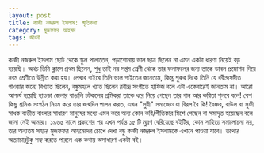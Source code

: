 ```yaml
---
layout: post
title: কাজী নজরুল ইসলাম: স্মৃতিকথা
category: মুজফফর আহমদ
tags: জীবনী
---
```

কাজী নজরুল ইসলাম ছোট থেকে স্কুল পালাতেন, পড়াশোনায় ভাল ছাত্র ছিলেন না এমন একটা ধারণা নিয়েই বড় হয়েছি। অথচ তিনি ক্লাসে প্রথম ছিলেন, শুধু তাই নয় সপ্তম শ্রেণী থেকে তার ফলাফলের জন্য তাকে ডাবল প্রমোশন দিয়ে নবম শ্রেণীতে উন্নীত করা হয়। 
লেখার বাইরে তিনি ভাল গাইতেন জানতাম, কিন্তু শুরুর দিকে তিনি যে রবীন্দ্রসঙ্গীত গাওয়ার জন্যে বিখ্যাত ছিলেন, বন্ধুমহলে খ্যাত ছিলেন রবীন্দ্র সংগীতে হাফিজ বলে এটা একেবারেই জানতাম না। 
আরো আশ্চর্য হয়েছি হাওড়া জেলার বাঙালি চটকলের শ্রমিকরা তাকে ধরে নিয়ে গেছেন তার গান আর কবিতা শুনবে বলে! বেশ কিছু শ্রমিক সংগঠন নিয়ম করে তার জন্মদিন পালন করত, এখন "সুধী" সমাজেও যা বিরল বৈ কি! বৈষ্ণব, বাউল বা সুফী সাধক ব্যতীত বাংলার সাধারণ মানুষের মধ্যে এমন করে অন্য কোন কবি/গীতিকার মিশে গেছেন বা সমাদৃত হয়েছেন বলে জানা নেই আমার। 
১৯৬৫ সালে প্রকাশের পর এখন পর্যন্ত ১৫ টি মুদ্রণ বেরিয়েছে বইটির, কোন সাহিত্য সমালোচনা নয়, তার অন্যতম সহচর মুজফফর আহমেদের চোখে দেখা বন্ধু কাজী নজরুল ইসলামকে এখানে পাওয়া যাবে। তথ্যের অত্যাচারটুকু সহ্য করতে পারলে এক কথায় অসাধারণ একটা বই। 